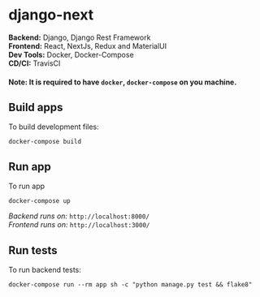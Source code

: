 # django-next
**Backend:** Django, Django Rest Framework  
**Frontend:** React, NextJs, Redux and MaterialUI  
**Dev Tools:** Docker, Docker-Compose  
**CD/CI:** TravisCI

#### Note: It is required to have `docker`, `docker-compose` on you machine.
## Build apps
To build development files:  
```
docker-compose build
```
## Run app
To run app  
```
docker-compose up
```

*Backend runs on:* `http://localhost:8000/`  
*Frontend runs on:* `http://localhost:3000/`

## Run tests
To run backend tests:  
```
docker-compose run --rm app sh -c "python manage.py test && flake8"
```
